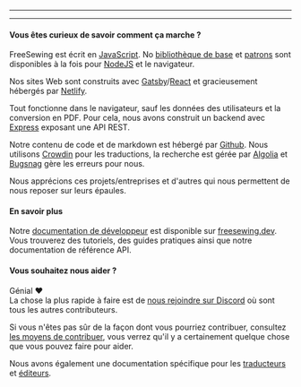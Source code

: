***

***

#### Vous êtes curieux de savoir comment ça marche ?

FreeSewing est écrit en [JavaScript](https://developer.mozilla.org/en-US/docs/Web/JavaScript). No [bibliothèque de base](https://www.npmjs.com/package/@freesewing/core) et [patrons](/patterns) sont disponibles à la fois pour [NodeJS](https://nodejs.org/) et le navigateur.

Nos sites Web sont construits avec [Gatsby](https://www.gatsbyjs.com/)/[React](https://reactjs.org/) et gracieusement hébergés par [Netlify](https://www.netlify.com/).

Tout fonctionne dans le navigateur, sauf les données des utilisateurs et la conversion en PDF. Pour cela, nous avons construit un backend avec [Express](https://expressjs.com/) exposant une API REST.

Notre contenu de code et de markdown est hébergé par [Github](https://github.com/freesewing/). Nous utilisons [Crowdin](https://crowdin.com/) pour les traductions, la recherche est gérée par [Algolia](https://www.algolia.com/) et [Bugsnag](https://www.bugsnag.com/) gère les erreurs pour nous.

Nous apprécions ces projets/entreprises et d'autres qui nous permettent de nous reposer sur leurs épaules.

#### En savoir plus

Notre [documentation de développeur](https://freesewing.dev) est disponible sur [freesewing.dev](https://freesewing.dev). Vous trouverez des tutoriels, des guides pratiques ainsi que notre documentation de référence API.

#### Vous souhaitez nous aider ?

Génial ❤️\
La chose la plus rapide à faire est de [nous rejoindre sur Discord](https://discord.freesewing.org/) où sont tous les autres contributeurs.

Si vous n'êtes pas sûr de la façon dont vous pourriez contribuer, consultez [les moyens de contribuer](https://freesewing.dev/howtos/ways-to-contribute), vous verrez qu'il y a certainement quelque chose que vous pouvez faire pour aider.

Nous avons également une documentation spécifique pour les [traducteurs](https://freesewing.dev/guides/translation) et [éditeurs](https://freesewing.dev/howtos/editors).
